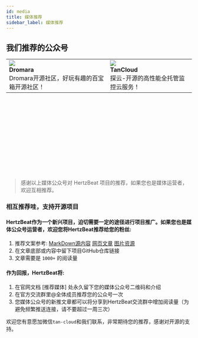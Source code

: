 ```yaml
---
id: media  
title: 媒体推荐    
sidebar_label: 媒体推荐     
---
```


## 我们推荐的公众号

<table class="gzh-table" style={{"textAlign": "center"}}>
    <tr>
        <td>
			<img src="https://mp.weixin.qq.com/mp/qrcode?scene=10000004&size=102&__biz=MzUzNTY2NjAzMg==&mid=2247488735&idx=1&sn=fa8b735187099d28d8509827d200cc8b&send_time="/>
            <br/>			
            <b>Dromara</b>
            <br/>
			<span>Dromara开源社区，好玩有趣的百宝箱开源社区！</span>
		</td>
        <td>
			<img src="https://mp.weixin.qq.com/mp/qrcode?scene=10000004&size=102&__biz=Mzg5NDc0ODM2NA==&mid=2247483698&idx=2&sn=21c78699659e043816d116bd637ec51f&send_time="/>
            <br/>			
            <b>TanCloud</b>
            <br/>
			<span>探云-开源的高性能全托管监控云服务！</span>
		</td>
    </tr>
</table>

<br/>
<br/>
<br/>
<br/>
<br/>
<br/>
<br/>
<br/>
<br/>
<br/>
<br/>
<br/>

> 感谢以上媒体公众号对 HertzBeat 项目的推荐，如果您也是媒体运营者，欢迎互相推荐。

### 相互推荐哇，支持开源项目

#### HertzBeat作为一个新兴项目，迫切需要一定的途径进行项目推广。如果您也是媒体公众号运营者，欢迎您将HertzBeat推荐给您的粉丝:  

1. 推荐文案参考: [MarkDown源内容](https://gitee.com/dromara/hertzbeat/raw/master/home/i18n/zh-cn/docusaurus-plugin-content-docs/current/introduce.md) [网页文章](https://hertzbeat.com/zh-cn/docs/) [图片资源](https://gitee.com/dromara/hertzbeat/tree/master/home/static/img/home)
2. 在文章底部或内容中留下项目GitHub仓库链接
3. 文章需要是 `1000+` 的阅读量

#### 作为回报，HertzBeat将:

1. 在官网文档 [推荐媒体] 处永久留下您的媒体公众号二维码和介绍
2. 在官方交流群里@全体成员推荐您的公众号一次
3. 您媒体公众号的新推文章都可以将分享到HertzBeat交流群中增加阅读量（为避免频繁推送连接，请不要超过一周三次）

欢迎您有意愿加微信`tan-cloud`和我们联系，非常期待您的推荐，感谢对开源的支持。 
